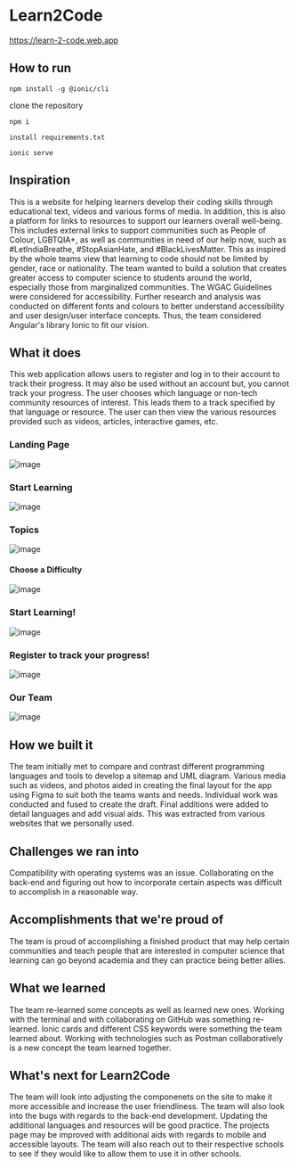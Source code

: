 # Learn2Code
https://learn-2-code.web.app

## How to run
`npm install -g @ionic/cli`

clone the repository

`npm i`

`install requirements.txt`

`ionic serve`


## Inspiration
This is a website for helping learners develop their coding skills through educational text, videos and various forms of media. In addition, this is also a platform for  links to resources to support our learners overall well-being. This includes external links to support communities such as People of Colour, LGBTQIA+, as well as communities in need of our help now, such as #LetIndiaBreathe, #StopAsianHate, and #BlackLivesMatter. This as inspired by the whole teams view that learning to code should not be limited by gender, race or nationality. The team wanted to build a solution that creates greater access to computer science to students around the world, especially those from marginalized communities. The WGAC Guidelines were considered for accessibility. Further research and analysis was conducted on different fonts and colours to better understand accessibility and user design/user interface concepts. Thus, the team considered Angular's library Ionic to fit our vision.

## What it does
This web application allows users to register and log in to their account to track their progress. It may also be used without an account but, you cannot track your progress. The user chooses which language or non-tech community resources of interest. This leads them to a track specified by that language or resource. The user can then view the various resources provided such as videos, articles, interactive games, etc.

### Landing Page
![image](https://user-images.githubusercontent.com/54692916/123535836-2f5a3900-d6ec-11eb-9fd2-940c6d7fb9a9.png)

### Start Learning
![image](https://user-images.githubusercontent.com/54692916/123535858-6a5c6c80-d6ec-11eb-9ab4-fdf25359fb44.png)

### Topics
![image](https://user-images.githubusercontent.com/54692916/123535869-806a2d00-d6ec-11eb-8547-2deeee08f9c9.png)

#### Choose a Difficulty
![image](https://user-images.githubusercontent.com/54692916/123535879-9d9efb80-d6ec-11eb-9634-94a41b76d62b.png)

### Start Learning!
![image](https://user-images.githubusercontent.com/54692916/123535886-b6a7ac80-d6ec-11eb-900d-8c65eeb9f050.png)

### Register to track your progress!
![image](https://user-images.githubusercontent.com/54692916/123535900-d212b780-d6ec-11eb-9705-3bc063eb3cbd.png)

### Our Team
![image](https://user-images.githubusercontent.com/54692916/123535843-47ca5380-d6ec-11eb-9284-5106c8705dd7.png)



## How we built it
The team initially met to compare and contrast different programming languages and tools to develop a sitemap and UML diagram. Various media such as videos, and photos aided in creating the final layout for the app using Figma to suit both the teams wants and needs. Individual work was conducted and fused to create the draft. Final additions were added to detail languages and add visual aids. This was extracted from various websites that we personally used.

## Challenges we ran into
Compatibility with operating systems was an issue. Collaborating on the back-end and figuring out how to incorporate certain aspects was difficult to accomplish in a reasonable way.

## Accomplishments that we're proud of
The team is proud of accomplishing a finished product that may help certain communities and teach people that are interested in computer science that learning can go beyond academia and they can practice being better allies.

## What we learned
The team re-learned some concepts as well as learned new ones. Working with the terminal and with collaborating on GitHub was something re-learned. Ionic cards and different CSS keywords were something the team learned about. Working with technologies such as Postman collaboratively is a new concept the team learned together.

## What's next for Learn2Code
The team will look into adjusting the componenets on the site to make it more accessible and increase the user friendliness. The team will also look into the bugs with regards to the back-end development. Updating the additional languages and resources will be good practice. The projects page may be improved with additional aids with regards to mobile and accessible layouts. The team will also reach out to their respective schools to see if they would like to allow them to use it in other schools.

